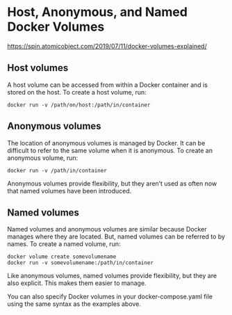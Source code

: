 # Host, Anonymous, and Named Docker Volumes

https://spin.atomicobject.com/2019/07/11/docker-volumes-explained/

## Host volumes

A host volume can be accessed from within a Docker container and is stored on the host. To create a host volume, run:

```
docker run -v /path/on/host:/path/in/container
```

## Anonymous volumes

The location of anonymous volumes is managed by Docker. It can be difficult to refer to the same volume when it is anonymous. To create an anonymous volume, run:

```
docker run -v /path/in/container
```

Anonymous volumes provide flexibility, but they aren’t used as often now that named volumes have been introduced.

## Named volumes

Named volumes and anonymous volumes are similar because Docker manages where they are located. But, named volumes can be referred to by names. To create a named volume, run:

```
docker volume create somevolumename
docker run -v somevolumename:/path/in/container
```

Like anonymous volumes, named volumes provide flexibility, but they are also explicit. This makes them easier to manage.

You can also specify Docker volumes in your docker-compose.yaml file using the same syntax as the examples above.
